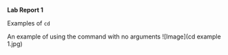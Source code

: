 **Lab Report 1** 

Examples of `cd`

An example of using the command with no arguments
![Image](cd example 1.jpg)
